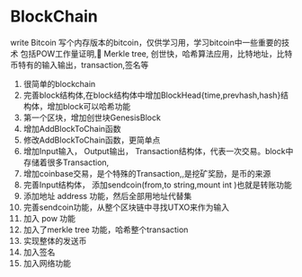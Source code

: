 # BlockChain
 write Bitcoin
 写个内存版本的bitcoin，仅供学习用，学习bitcoin中一些重要的技术
 包括POW工作量证明, Merkle tree, 创世快，哈希算法应用，比特地址，比特币特有的输入输出，transaction,签名等

1. 很简单的blockchain
2. 完善block结构体,在block结构体中增加BlockHead{time,prevhash,hash}结构体，增加block可以哈希功能
3. 第一个区块，增加创世块GenesisBlock
4. 增加AddBlockToChain函数
5. 修改AddBlockToChain函数，更简单点
6. 增加Input输入， Output输出， Transaction结构体，代表一次交易。block中存储着很多Transaction,
7. 增加coinbase交易，是个特殊的Transaction,,是挖矿奖励，是币的来源
8. 完善Input结构体， 添加sendcoin(from,to string,mount int )也就是转账功能
9. 添加地址 address 功能，然后全部用地址代替集
10. 完善sendcoin功能，从整个区块链中寻找UTXO来作为输入
11. 加入 pow 功能
12. 加入了merkle tree 功能，哈希整个transaction
13. 实现整体的发送币
14. 加入签名
15. 加入网络功能